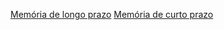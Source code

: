 [Memória de longo prazo](Memória%20de%20longo%20prazo.md)
[Memória de curto prazo](Memória%20de%20curto%20prazo.md)